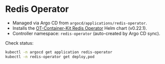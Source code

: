 # Redis Operator

- Managed via Argo CD from `argocd/applications/redis-operator`.
- Installs the [OT-Container-Kit Redis Operator](https://github.com/OT-CONTAINER-KIT/redis-operator) Helm chart (v0.22.1).
- Controller namespace: `redis-operator` (auto-created by Argo CD sync).

Check status:

```bash
kubectl -n argocd get application redis-operator
kubectl -n redis-operator get deploy,pod
```
